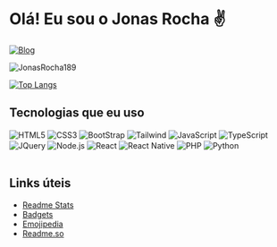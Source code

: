 

# Olá! Eu sou o Jonas Rocha ✌️

[![Blog](https://img.shields.io/badge/LinkedIn-0077B5?style=for-the-badge&logo=linkedin&logoColor=white)](https://www.linkedin.com/in/jonasrocha/)


![JonasRocha189](https://github-readme-stats.vercel.app/api?username=jonasrocha189&show_icons=true&theme=dracula)

[![Top Langs](https://github-readme-stats.vercel.app/api/top-langs/?username=jonasrocha189&layout=compact)](https://github.com/JonasRocha189)

## Tecnologias que eu uso

<div style="display: inline_block">
    <img src="https://img.shields.io/badge/HTML5-E34F26?style=for-the-badge&logo=html5&logoColor=white" align="center" alt="HTML5">
    <img src="https://img.shields.io/badge/CSS-239120?&style=for-the-badge&logo=css3&logoColor=white" align="center" alt="CSS3">
    <img src="https://img.shields.io/badge/Bootstrap-563D7C?style=for-the-badge&logo=bootstrap&logoColor=white" align="center" alt="BootStrap">
    <img src="https://img.shields.io/badge/Tailwind_CSS-38B2AC?style=for-the-badge&logo=tailwind-css&logoColor=white" align="center" alt="Tailwind">
    <img src="https://img.shields.io/badge/JavaScript-F7DF1E?style=for-the-badge&logo=javascript&logoColor=black" align="center" alt="JavaScript">
    <img src="https://img.shields.io/badge/TypeScript-007ACC?style=for-the-badge&logo=typescript&logoColor=white" align="center" alt="TypeScript">
    <img src="https://img.shields.io/badge/jQuery-0769AD?style=for-the-badge&logo=jquery&logoColor=white" align="center" alt="JQuery">
    <img src="https://img.shields.io/badge/Node.js-43853D?style=for-the-badge&logo=node.js&logoColor=white" align="center" alt="Node.js">
    <img src="https://img.shields.io/badge/React-20232A?style=for-the-badge&logo=react&logoColor=61DAFB" align="center" alt="React">
    <img src="https://img.shields.io/badge/React_Native-20232A?style=for-the-badge&logo=react&logoColor=61DAFB" align="center" alt="React Native">
    <img src="https://img.shields.io/badge/PHP-777BB4?style=for-the-badge&logo=php&logoColor=white" align="center" alt="PHP">
    <img src="https://img.shields.io/badge/Python-3776AB?style=for-the-badge&logo=python&logoColor=white" align="center" alt="Python">
</div>

<br>

## Links úteis
- [Readme Stats](https://github.com/anuraghazra/github-readme-stats)
- [Badgets](https://dev.to/envoy_/150-badges-for-github-pnk)
- [Emojipedia](https://emojipedia.org/)
- [Readme.so](https://readme.so/pt)
